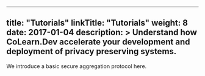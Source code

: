 
---
title: "Tutorials"
linkTitle: "Tutorials"
weight: 8
date: 2017-01-04
description: >
  Understand how CoLearn.Dev accelerate your development and deployment of privacy preserving systems.
---

We introduce a basic secure aggregation protocol here.

